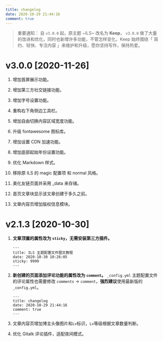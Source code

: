 ```yaml
---
title: changelog
date: 2020-10-29 21:44:16
comment: true
---
```


> 重要通知：
自 `v3.0.0` 起，原主题 ~ILS~ 改名为 **Keep**， `v3.0.0` 做了大量的改进和优化，同时也新增许多功能，不管怎样变化，Keep 始终围绕「 简约、轻快、专注内容 」来维护和升级，愿你坚持写作，保持热爱。

# v3.0.0 [2020-11-26]

1. 增加首屏展示功能。

1. 增加第三方社交链接功能。

1. 增加字号设置功能。

1. 重构右下角侧边工具栏。

1. 增加自由切换内容区域宽度功能。

1. 升级 fontawesome 图标库。

1. 增加设置 CDN 加速功能。

1. 增加底部起始年份设置功能。

1. 优化 Markdown 样式。

1. 移除原 ILS 的 magic 配置项 和 normal 风格。

1. 美化友链页面并采用 _data 来存储。

1. 首页文章块显示该文章创建于多久之前。

1. 文章内容页增加版权信息模块。





# v2.1.3 [2020-10-30]

1. **文章顶置的属性改为 `sticky`，无需安装第三方插件。**

   ```
   ---
   title: ILS 主题配置文件图文教程
   date: 2020-10-30 10:26:05
   sticky: 9999
   ---
   ```

2. **新创建的页面添加评论功能的属性改为 `comment`。**
   `_config.yml` 主题配置文件的评论属性也需要修改 `comments` -> `comment`，**强烈建议**使用最新版的 `_config.yml`。

   ```
   ---
   title: changelog
   date: 2020-10-29 21:44:16
   comment: true
   ---
   ```

3. 文章内容页增加博主头像图片和`Lv`标识，`Lv`等级根据文章数量判断。
4. 优化 Gitalk 评论插件，适配夜间模式。
